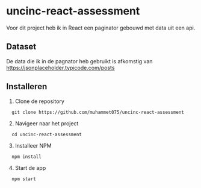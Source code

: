 # uncinc-react-assessment

Voor dit project heb ik in React een paginator gebouwd met data uit een api.
<br/>

## Dataset

De data die ik in de pagnator heb gebruikt is afkomstig van https://jsonplaceholder.typicode.com/posts
<br/>

## Installeren

1. Clone de repository<br/>

```
  git clone https://github.com/muhammet075/uncinc-react-assessment
```

2. Navigeer naar het project<br/>

```
  cd uncinc-react-assessment
```

3. Installeer NPM<br/>

```
  npm install
```

4. Start de app<br/>

```
  npm start
```
